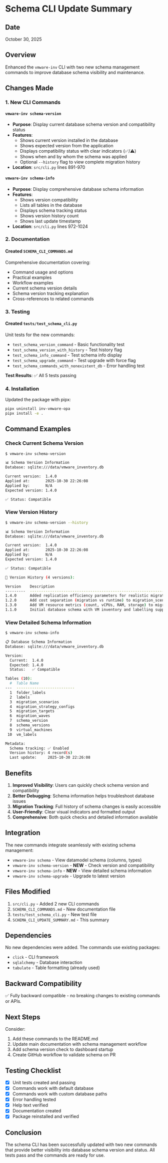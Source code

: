 # Schema CLI Update Summary

## Date
October 30, 2025

## Overview
Enhanced the `vmware-inv` CLI with two new schema management commands to improve database schema visibility and maintenance.

## Changes Made

### 1. New CLI Commands

#### `vmware-inv schema-version`
- **Purpose**: Display current database schema version and compatibility status
- **Features**:
  - Shows current version installed in the database
  - Shows expected version from the application
  - Displays compatibility status with clear indicators (✅/⚠️)
  - Shows when and by whom the schema was applied
  - Optional `--history` flag to view complete migration history
- **Location**: `src/cli.py` lines 891-970

#### `vmware-inv schema-info`
- **Purpose**: Display comprehensive database schema information
- **Features**:
  - Shows version compatibility
  - Lists all tables in the database
  - Displays schema tracking status
  - Shows version history count
  - Shows last update timestamp
- **Location**: `src/cli.py` lines 972-1024

### 2. Documentation

#### Created `SCHEMA_CLI_COMMANDS.md`
Comprehensive documentation covering:
- Command usage and options
- Practical examples
- Workflow examples
- Current schema version details
- Schema version tracking explanation
- Cross-references to related commands

### 3. Testing

#### Created `tests/test_schema_cli.py`
Unit tests for the new commands:
- `test_schema_version_command` - Basic functionality test
- `test_schema_version_with_history` - Test history flag
- `test_schema_info_command` - Test schema info display
- `test_schema_upgrade_command` - Test upgrade with force flag
- `test_schema_commands_with_nonexistent_db` - Error handling test

**Test Results**: ✅ All 5 tests passing

### 4. Installation
Updated the package with pipx:
```bash
pipx uninstall inv-vmware-opa
pipx install -e .
```

## Command Examples

### Check Current Schema Version
```bash
$ vmware-inv schema-version

📊 Schema Version Information
Database: sqlite:///data/vmware_inventory.db

Current version:  1.4.0
Applied at:       2025-10-30 22:26:08
Applied by:       N/A
Expected version: 1.4.0

✅ Status: Compatible
```

### View Version History
```bash
$ vmware-inv schema-version --history

📊 Schema Version Information
Database: sqlite:///data/vmware_inventory.db

Current version:  1.4.0
Applied at:       2025-10-30 22:26:08
Applied by:       N/A
Expected version: 1.4.0

✅ Status: Compatible

📜 Version History (4 versions):

Version    Description                                                      Applied           By                Status
---------  ---------------------------------------------------------------  ----------------  ----------------  ---------
1.4.0      Added replication efficiency parameters for realistic migrat...  2025-10-30 22:26  N/A               ✓ Current
1.2.0      Add cost separation (migration vs runtime) to migration_scen...  2025-10-30 21:43  manual_migration
1.3.0      Add VM resource metrics (count, vCPUs, RAM, storage) to migr...  2025-10-30 21:43  manual_migration
1.1.0      Initial database schema with VM inventory and labelling supp...  2025-10-30 20:43  system
```

### View Detailed Schema Information
```bash
$ vmware-inv schema-info

📋 Database Schema Information
Database: sqlite:///data/vmware_inventory.db

Version:
  Current:  1.4.0
  Expected: 1.4.0
  Status:   ✅ Compatible

Tables (10):
  #  Table Name
---  --------------------------
  1  folder_labels
  2  labels
  3  migration_scenarios
  4  migration_strategy_configs
  5  migration_targets
  6  migration_waves
  7  schema_version
  8  schema_versions
  9  virtual_machines
 10  vm_labels

Metadata:
  Schema tracking: ✅ Enabled
  Version history: 4 record(s)
  Last update:     2025-10-30 22:26:08
```

## Benefits

1. **Improved Visibility**: Users can quickly check schema version and compatibility
2. **Better Debugging**: Schema information helps troubleshoot database issues
3. **Migration Tracking**: Full history of schema changes is easily accessible
4. **User-Friendly**: Clear visual indicators and formatted output
5. **Comprehensive**: Both quick checks and detailed information available

## Integration

The new commands integrate seamlessly with existing schema management:
- `vmware-inv schema` - View datamodel schema (columns, types)
- `vmware-inv schema-version` - **NEW** - Check version and compatibility
- `vmware-inv schema-info` - **NEW** - View detailed schema information
- `vmware-inv schema-upgrade` - Upgrade to latest version

## Files Modified

1. `src/cli.py` - Added 2 new CLI commands
2. `SCHEMA_CLI_COMMANDS.md` - New documentation file
3. `tests/test_schema_cli.py` - New test file
4. `SCHEMA_CLI_UPDATE_SUMMARY.md` - This summary

## Dependencies

No new dependencies were added. The commands use existing packages:
- `click` - CLI framework
- `sqlalchemy` - Database interaction
- `tabulate` - Table formatting (already used)

## Backward Compatibility

✅ Fully backward compatible - no breaking changes to existing commands or APIs.

## Next Steps

Consider:
1. Add these commands to the README.md
2. Update main documentation with schema management workflow
3. Add schema version check to dashboard startup
4. Create GitHub workflow to validate schema on PR

## Testing Checklist

- [x] Unit tests created and passing
- [x] Commands work with default database
- [x] Commands work with custom database paths
- [x] Error handling tested
- [x] Help text verified
- [x] Documentation created
- [x] Package reinstalled and verified

## Conclusion

The schema CLI has been successfully updated with two new commands that provide better visibility into database schema version and status. All tests pass and the commands are ready for use.
